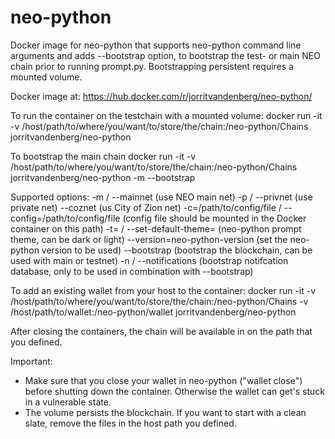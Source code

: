# neo-python
Docker image for neo-python that supports neo-python command line arguments and adds --bootstrap option, to bootstrap the test- or main NEO chain prior to running prompt.py. Bootstrapping persistent requires a mounted volume.

Docker image at: https://hub.docker.com/r/jorritvandenberg/neo-python/

To run the container on the testchain with a mounted volume:
docker run -it -v /host/path/to/where/you/want/to/store/the/chain:/neo-python/Chains jorritvandenberg/neo-python

To bootstrap the main chain
docker run -it -v /host/path/to/where/you/want/to/store/the/chain:/neo-python/Chains jorritvandenberg/neo-python -m --bootstrap

Supported options:
-m / --mainnet (use NEO main net)
-p / --privnet (use private net)
--coznet (us City of Zion net)
-c=/path/to/config/file / --config=/path/to/config/file (config file should be mounted in the Docker container on this path)
-t=<theme> / --set-default-theme=<theme> (neo-python prompt theme, can be dark or light)
--version=neo-python-version (set the neo-python version to be used)
--bootstrap (bootstrap the blockchain, can be used with main or testnet)
-n / --notifications (bootstrap notifcation database, only to be used in combination with --bootstrap)

To add an existing wallet from your host to the container:
docker run -it -v /host/path/to/where/you/want/to/store/the/chain:/neo-python/Chains -v /host/path/to/wallet:/neo-python/wallet jorritvandenberg/neo-python

After closing the containers, the chain will be available in on the path that you defined. 

Important:
- Make sure that you close your wallet in neo-python ("wallet close") before shutting down the container. Otherwise the wallet can get's stuck in a vulnerable state.
- The volume persists the blockchain. If you want to start with a clean slate, remove the files in the host path you defined.


